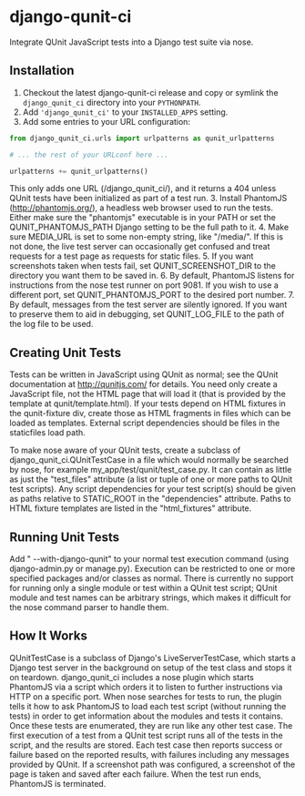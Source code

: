 django-qunit-ci
===============

Integrate QUnit JavaScript tests into a Django test suite via nose.

Installation
------------

1.  Checkout the latest django-qunit-ci release and copy or symlink the
`django_qunit_ci` directory into your `PYTHONPATH`.
2.  Add `'django_qunit_ci'` to your `INSTALLED_APPS` setting.
3.  Add some entries to your URL configuration:
```python
from django_qunit_ci.urls import urlpatterns as qunit_urlpatterns

# ... the rest of your URLconf here ...

urlpatterns += qunit_urlpatterns()
```
This only adds one URL (/django_qunit_ci/), and it returns a 404 unless QUnit
tests have been initialized as part of a test run.
3.  Install PhantomJS (http://phantomjs.org/), a headless web browser used to
run the tests.  Either make sure the "phantomjs" executable is in your PATH or
set the QUNIT_PHANTOMJS_PATH Django setting to be the full path to it.
4.  Make sure MEDIA_URL is set to some non-empty string, like "/media/".  If
this is not done, the live test server can occasionally get confused and treat
requests for a test page as requests for static files.
5.  If you want screenshots taken when tests fail, set QUNIT_SCREENSHOT_DIR to
the directory you want them to be saved in.
6.  By default, PhantomJS listens for instructions from the nose test runner on
port 9081.  If you wish to use a different port, set QUNIT_PHANTOMJS_PORT to
the desired port number.
7.  By default, messages from the test server are silently ignored.  If you
want to preserve them to aid in debugging, set QUNIT_LOG_FILE to the path of
the log file to be used.

Creating Unit Tests
-------------------

Tests can be written in JavaScript using QUnit as normal; see the QUnit
documentation at http://qunitjs.com/ for details.  You need only create a
JavaScript file, not the HTML page that will load it (that is provided by the
template at qunit/template.html).  If your tests depend on HTML fixtures in the
qunit-fixture div, create those as HTML fragments in files which can be loaded
as templates.  External script dependencies should be files in the staticfiles
load path.

To make nose aware of your QUnit tests, create a subclass of
django_qunit_ci.QUnitTestCase in a file which would normally be searched by
nose, for example my_app/test/qunit/test_case.py.  It can contain as little as
just the "test_files" attribute (a list or tuple of one or more paths to QUnit
test scripts).  Any script dependencies for your test script(s) should be given
as paths relative to STATIC_ROOT in the "dependencies" attribute.  Paths to
HTML fixture templates are listed in the "html_fixtures" attribute.

Running Unit Tests
------------------
Add " --with-django-qunit" to your normal test execution command (using
django-admin.py or manage.py).  Execution can be restricted to one or more
specified packages and/or classes as normal.  There is currently no support for
running only a single module or test within a QUnit test script; QUnit module
and test names can be arbitrary strings, which makes it difficult for the nose
command parser to handle them.

How It Works
------------
QUnitTestCase is a subclass of Django's LiveServerTestCase, which starts a
Django test server in the background on setup of the test class and stops it on
teardown.  django_qunit_ci includes a nose plugin which starts PhantomJS via
a script which orders it to listen to further instructions via HTTP on a
specific port.  When nose searches for tests to run, the plugin tells it how
to ask PhantomJS to load each test script (without running the tests) in order
to get information about the modules and tests it contains.  Once these tests
are enumerated, they are run like any other test case.  The first execution of
a test from a QUnit test script runs all of the tests in the script, and the
results are stored.  Each test case then reports success or failure based on
the reported results, with failures including any messages provided by QUnit.
If a screenshot path was configured, a screenshot of the page is taken and
saved after each failure.  When the test run ends, PhantomJS is terminated.
